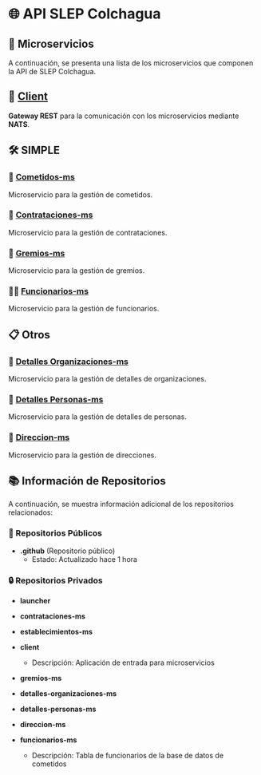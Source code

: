 # 🌐 API SLEP Colchagua

## 🧩 Microservicios

A continuación, se presenta una lista de los microservicios que componen la API de SLEP Colchagua.

## 🚪 [Client](https://github.com/SLEP-Colchagua-API-MS/launcher)
**Gateway REST** para la comunicación con los microservicios mediante **NATS**.

## 🛠️ SIMPLE

### 📌 [Cometidos-ms](https://github.com/SLEP-Colchagua-API-MS/cometidos-ms)
Microservicio para la gestión de cometidos.

### 📄 [Contrataciones-ms](https://github.com/SLEP-Colchagua-API-MS/contrataciones-ms)
Microservicio para la gestión de contrataciones.

### 🤝 [Gremios-ms](https://github.com/SLEP-Colchagua-API-MS/gremios-ms)
Microservicio para la gestión de gremios.

### 🧑‍💼 [Funcionarios-ms](https://github.com/SLEP-Colchagua-API-MS/funcionarios-ms)
Microservicio para la gestión de funcionarios.

## 📋 Otros

### 🏢 [Detalles Organizaciones-ms](https://github.com/SLEP-Colchagua-API-MS/detalles-organizaciones-ms)
Microservicio para la gestión de detalles de organizaciones.

### 👥 [Detalles Personas-ms](https://github.com/SLEP-Colchagua-API-MS/detalles-personas-ms)
Microservicio para la gestión de detalles de personas.

### 📍 [Direccion-ms](https://github.com/SLEP-Colchagua-API-MS/direccion-ms)
Microservicio para la gestión de direcciones.

## 📚 Información de Repositorios

A continuación, se muestra información adicional de los repositorios relacionados:

### 📂 Repositorios Públicos

- **.github** (Repositorio público)
  - Estado: Actualizado hace 1 hora

### 🔒 Repositorios Privados

- **launcher**

- **contrataciones-ms**

- **establecimientos-ms**

- **client**
  - Descripción: Aplicación de entrada para microservicios
    
- **gremios-ms**

- **detalles-organizaciones-ms** 

- **detalles-personas-ms**

- **direccion-ms**

- **funcionarios-ms**
  - Descripción: Tabla de funcionarios de la base de datos de cometidos
